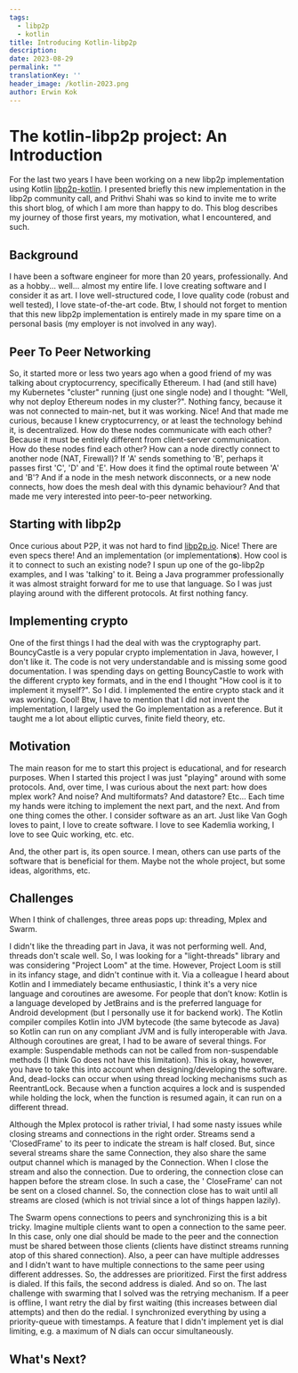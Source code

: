 ```yaml
---
tags:
  - libp2p
  - kotlin
title: Introducing Kotlin-libp2p
description:
date: 2023-08-29
permalink: ""
translationKey: ''
header_image: /kotlin-2023.png
author: Erwin Kok
---
```


# The kotlin-libp2p project: An Introduction

For the last two years I have been working on a new libp2p implementation using Kotlin [libp2p-kotlin](https://github.com/erwin-kok/kotlin-libp2p). I presented briefly this new implementation in the libp2p community call, and Prithvi Shahi
was so kind to invite me to write this short blog, of which I am more than happy to do. This blog describes my journey of those first years, my motivation, what I encountered, and such.

## Background

I have been a software engineer for more than 20 years, professionally. And as a hobby... well... almost my entire life. I love creating software and I consider it as art. I love well-structured code, I love quality code (robust and well
tested), I love state-of-the-art code. Btw, I should not forget to mention that this new libp2p implementation is entirely made in my spare time on a personal basis (my employer is not involved in any way).

## Peer To Peer Networking

So, it started more or less two years ago when a good friend of my was talking about cryptocurrency, specifically Ethereum. I had (and still have) my Kubernetes "cluster" running (just one single node) and I thought: "Well, why not deploy
Ethereum nodes in my cluster?". Nothing fancy, because it was not connected to main-net, but it was working. Nice! And that made me curious, because I knew cryptocurrency, or at least the technology behind it, is decentralized. How do these
nodes communicate with each other? Because it must be entirely different from client-server communication. How do these nodes find each other? How can a node directly connect to another node (NAT, Firewall)? If 'A' sends something to 'B',
perhaps it passes first 'C', 'D' and 'E'. How does it find the optimal route between 'A' and 'B'? And if a node in the mesh network disconnects, or a new node connects, how does the mesh deal with this dynamic behaviour? And that made me
very interested into peer-to-peer networking.

## Starting with libp2p

Once curious about P2P, it was not hard to find [libp2p.io](https://libp2p.io/). Nice! There are even specs there! And an implementation (or implementation**s**). How cool is it to connect to such an existing node? I spun up one of the
go-libp2p examples, and I was 'talking' to it. Being a Java programmer professionally it was almost straight forward for me to use that language. So I was just playing around with the different protocols. At first nothing fancy.

## Implementing crypto

One of the first things I had the deal with was the cryptography part. BouncyCastle is a very popular crypto implementation in Java, however, I don't like it. The code is not very understandable and is missing some good documentation. I was
spending days on getting BouncyCastle to work with the different crypto key formats, and in the end I thought "How cool is it to implement it myself?". So I did. I implemented the entire crypto stack and it was working. Cool! Btw, I have to
mention that I did not invent the implementation, I largely used the Go implementation as a reference. But it taught me a lot about elliptic curves, finite field theory, etc.

## Motivation

The main reason for me to start this project is educational, and for research purposes. When I started this project I was just "playing" around with some protocols. And, over time, I was curious about the next part: how does mplex work? And
noise? And multiformats? And datastore? Etc... Each time my hands were itching to implement the next part, and the next. And from one thing comes the other. I consider software as an art. Just like Van Gogh loves to paint, I love to create
software. I love to see Kademlia working, I love to see Quic working, etc. etc.

And, the other part is, its open source. I mean, others can use parts of the software that is beneficial for them. Maybe not the whole project, but some ideas, algorithms, etc.

## Challenges

When I think of challenges, three areas pops up: threading, Mplex and Swarm.

I didn't like the threading part in Java, it was not performing well. And, threads don't scale well. So, I was looking for a "light-threads" library and was considering "Project Loom" at the time. However, Project Loom is still in its
infancy stage, and didn't continue with it. Via a colleague I heard about Kotlin and I immediately became enthusiastic, I think it's a very nice language and coroutines are awesome. For people that don’t know: Kotlin is a language developed
by JetBrains and is the preferred language for Android development (but I personally use it for backend work). The Kotlin compiler compiles Kotlin into JVM bytecode (the same bytecode as Java) so Kotlin can run on any compliant JVM and is
fully interoperable with Java. Although coroutines are great, I had to be aware of several things. For example: Suspendable methods can not be called from non-suspendable methods (I think Go does not have this limitation). This is okay,
however, you have to take this into account when designing/developing the software. And, dead-locks can occur when using thread locking mechanisms such as ReentrantLock. Because when a function acquires a lock and is suspended while holding
the lock, when the function is resumed again, it can run on a different thread.

Although the Mplex protocol is rather trivial, I had some nasty issues while closing streams and connections in the right order. Streams send a 'ClosedFrame' to its peer to indicate the stream is half closed. But, since several streams
share the same Connection, they also share the same output channel which is managed by the Connection. When I close the stream and also the connection. Due to ordering, the connection close can happen before the stream close. In such a
case, the '
CloseFrame' can not be sent on a closed channel. So, the connection close has to wait until all streams are closed (which is not trivial since a lot of things happen lazily).

The Swarm opens connections to peers and synchronizing this is a bit tricky. Imagine multiple clients want to open a connection to the same peer. In this case, only one dial should be made to the peer and the connection must be shared
between those clients (clients have distinct streams running atop of this shared connection). Also, a peer can have multiple addresses and I didn't want to have multiple connections to the same peer using different addresses. So, the
addresses are prioritized. First the first address is dialed. If this fails, the second address is dialed. And so on. The last challenge with swarming that I solved was the retrying mechanism. If a peer is offline, I want retry the dial by
first waiting (this increases between dial attempts) and then do the redial. I synchronized everything by using a priority-queue with timestamps. A feature that I didn't implement yet is dial limiting, e.g. a maximum of N dials can occur
simultaneously.

## 

## What's Next?
